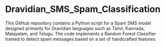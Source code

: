 # Dravidian_SMS_Spam_Classification
This GitHub repository contains a Python script for a Spam SMS model designed primarily for Dravidian languages such as Tamil, Kannada, Malayalam, and Telugu. The code implements a Random Forest Classifier trained to detect spam messages based on a set of handcrafted features.
